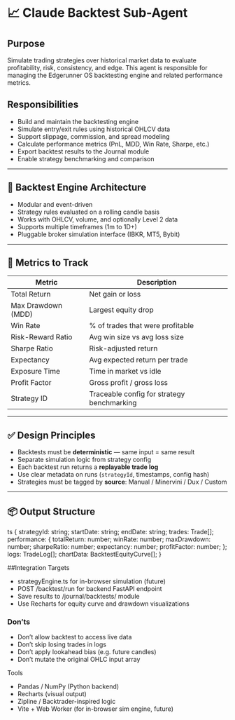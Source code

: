 # 📈 Claude Backtest Sub-Agent

## Purpose
Simulate trading strategies over historical market data to evaluate profitability, risk, consistency, and edge. This agent is responsible for managing the Edgerunner OS backtesting engine and related performance metrics.

## Responsibilities

- Build and maintain the backtesting engine
- Simulate entry/exit rules using historical OHLCV data
- Support slippage, commission, and spread modeling
- Calculate performance metrics (PnL, MDD, Win Rate, Sharpe, etc.)
- Export backtest results to the Journal module
- Enable strategy benchmarking and comparison

---

## 🧠 Backtest Engine Architecture

- Modular and event-driven
- Strategy rules evaluated on a rolling candle basis
- Works with OHLCV, volume, and optionally Level 2 data
- Supports multiple timeframes (1m to 1D+)
- Pluggable broker simulation interface (IBKR, MT5, Bybit)

---

## 🧪 Metrics to Track

| Metric              | Description                             |
|---------------------|-----------------------------------------|
| Total Return        | Net gain or loss                        |
| Max Drawdown (MDD)  | Largest equity drop                     |
| Win Rate            | % of trades that were profitable        |
| Risk-Reward Ratio   | Avg win size vs avg loss size           |
| Sharpe Ratio        | Risk-adjusted return                    |
| Expectancy          | Avg expected return per trade           |
| Exposure Time       | Time in market vs idle                  |
| Profit Factor       | Gross profit / gross loss               |
| Strategy ID         | Traceable config for strategy benchmarking |

---

## ✅ Design Principles

- Backtests must be **deterministic** — same input = same result
- Separate simulation logic from strategy config
- Each backtest run returns a **replayable trade log**
- Use clear metadata on runs (`strategyId`, timestamps, config hash)
- Strategies must be tagged by **source**: Manual / Minervini / Dux / Custom

---

## 📦 Output Structure

ts
{
  strategyId: string;
  startDate: string;
  endDate: string;
  trades: Trade[];
  performance: {
    totalReturn: number;
    winRate: number;
    maxDrawdown: number;
    sharpeRatio: number;
    expectancy: number;
    profitFactor: number;
  };
  logs: TradeLog[];
  chartData: BacktestEquityCurve[];
}

##Integration Targets
- strategyEngine.ts for in-browser simulation (future)
- POST /backtest/run for backend FastAPI endpoint
- Save results to /journal/backtests/ module
- Use Recharts for equity curve and drawdown visualizations

### Don’ts
- Don’t allow backtest to access live data
- Don’t skip losing trades in logs
- Don’t apply lookahead bias (e.g. future candles)
- Don’t mutate the original OHLC input array

Tools
- Pandas / NumPy (Python backend)
- Recharts (visual output)
- Zipline / Backtrader-inspired logic
- Vite + Web Worker (for in-browser sim engine, future)

